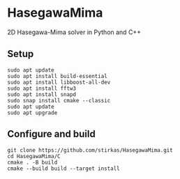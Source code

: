 # HasegawaMima
2D Hasegawa-Mima solver in Python and C++

## Setup
```
sudo apt update
sudo apt install build-essential
sudo apt install libboost-all-dev
sudo apt install fftw3
sudo apt install snapd
sudo snap install cmake --classic
sudo apt update
sudo apt upgrade
```

## Configure and build
```
git clone https://github.com/stirkas/HasegawaMima.git
cd HasegawaMima/C
cmake . -B build
cmake --build build --target install
```
